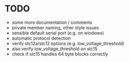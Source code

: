 TODO
====

- some more documentation / comments
- private member naming, other style issues
- sensible default serial port (e.g. on windows)
- automatic protocol detection
- verify stc12a/stc12 options (e.g. low_voltage_threshold)
- also verify low_voltage_threshold on stc15
- check if stc15 handles 64 byte blocks correctly
